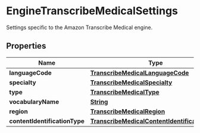

# EngineTranscribeMedicalSettings

Settings specific to the Amazon Transcribe Medical engine.

## Properties

| Name | Type | Description | Notes |
|------------ | ------------- | ------------- | -------------|
|**languageCode** | [**TranscribeMedicalLanguageCode**](TranscribeMedicalLanguageCode.md) |  |  |
|**specialty** | [**TranscribeMedicalSpecialty**](TranscribeMedicalSpecialty.md) |  |  |
|**type** | [**TranscribeMedicalType**](TranscribeMedicalType.md) |  |  |
|**vocabularyName** | [**String**](String.md) |  |  [optional] |
|**region** | [**TranscribeMedicalRegion**](TranscribeMedicalRegion.md) |  |  [optional] |
|**contentIdentificationType** | [**TranscribeMedicalContentIdentificationType**](TranscribeMedicalContentIdentificationType.md) |  |  [optional] |



